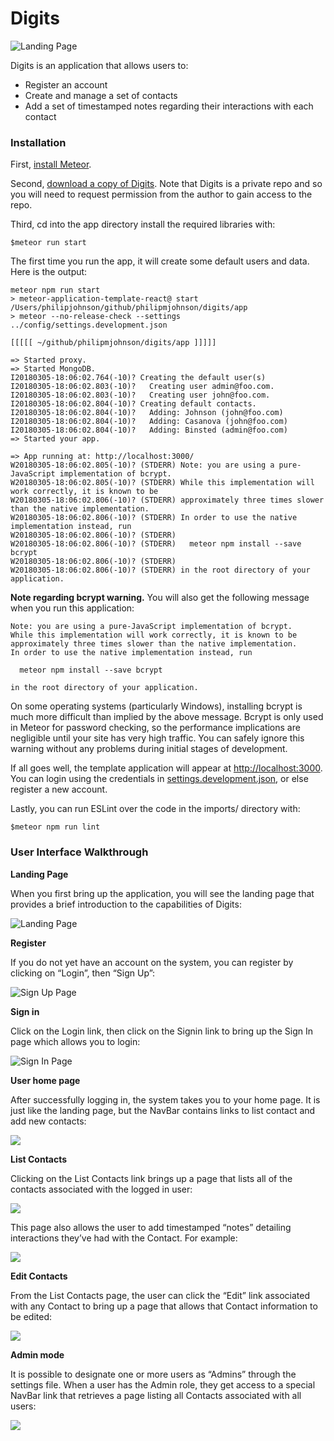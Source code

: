 <html lang="en-US">
<head>
</head>
<body>

<h1>Digits</h1>
<p><img src="doc/landing_page.png" alt="Landing Page"></p>

<p>Digits is an application that allows users to:</p>
<ul>
    <li>Register an account</li>
    <li>Create and manage a set of contacts</li>
    <li>Add a set of timestamped notes regarding their interactions with each contact</li>
</ul>

<h3>Installation</h3>
<p>First, <a href="https://www.meteor.com/install">install Meteor</a>.</p>
<p></p>
<p>Second, <a href="https://github.com/RyutoKitagawa/digits">download a copy of Digits</a>. Note that Digits is a private repo and so you will need to request permission from the author to gain access to the repo.</p>


<p>Third, cd into the app directory install the required libraries with:</p>

<div class="highlighter-rouge">

    $meteor run start
    
</div>
<p>The first time you run the app, it will create some default users and data. Here is the output:</p>

<div class="highlighter-rouge">

    meteor npm run start
    > meteor-application-template-react@ start /Users/philipjohnson/github/philipmjohnson/digits/app
    > meteor --no-release-check --settings ../config/settings.development.json
                               
    [[[[[ ~/github/philipmjohnson/digits/app ]]]]]
                               
    => Started proxy.                             
    => Started MongoDB.                           
    I20180305-18:06:02.764(-10)? Creating the default user(s)
    I20180305-18:06:02.803(-10)?   Creating user admin@foo.com.
    I20180305-18:06:02.803(-10)?   Creating user john@foo.com.
    I20180305-18:06:02.804(-10)? Creating default contacts.
    I20180305-18:06:02.804(-10)?   Adding: Johnson (john@foo.com)
    I20180305-18:06:02.804(-10)?   Adding: Casanova (john@foo.com)
    I20180305-18:06:02.804(-10)?   Adding: Binsted (admin@foo.com)
    => Started your app.
                               
    => App running at: http://localhost:3000/
    W20180305-18:06:02.805(-10)? (STDERR) Note: you are using a pure-JavaScript implementation of bcrypt.
    W20180305-18:06:02.805(-10)? (STDERR) While this implementation will work correctly, it is known to be
    W20180305-18:06:02.806(-10)? (STDERR) approximately three times slower than the native implementation.
    W20180305-18:06:02.806(-10)? (STDERR) In order to use the native implementation instead, run
    W20180305-18:06:02.806(-10)? (STDERR) 
    W20180305-18:06:02.806(-10)? (STDERR)   meteor npm install --save bcrypt
    W20180305-18:06:02.806(-10)? (STDERR) 
    W20180305-18:06:02.806(-10)? (STDERR) in the root directory of your application.
</div>

<b>Note regarding bcrypt warning.</b> You will also get the following message when you run this application:
                                     
<div class="highlighter-rouge">

    Note: you are using a pure-JavaScript implementation of bcrypt.
    While this implementation will work correctly, it is known to be
    approximately three times slower than the native implementation.
    In order to use the native implementation instead, run
    
      meteor npm install --save bcrypt
    
    in the root directory of your application.

</div>

<p>On some operating systems (particularly Windows), installing bcrypt is much more difficult than implied by the above message. Bcrypt is only used in Meteor for password checking, so the performance implications are negligible until your site has very high traffic. You can safely ignore this warning without any problems during initial stages of development.
</p>

<p>If all goes well, the template application will appear at <a href="http://localhost:3000">http://localhost:3000</a>. You can login using the credentials in <a href="https://github.com/RyutoKitagawa/digits/blob/master/config/settings.development.json">settings.development.json</a>, or else register a new account.
</p>

<p>Lastly, you can run ESLint over the code in the imports/ directory with:
</p>

<div class="highlighter-rouge">

    $meteor npm run lint
    
</div>

<h3>User Interface Walkthrough</h3>
<b>Landing Page</b>
<p>When you first bring up the application, you will see the landing page that provides a brief introduction to the capabilities of Digits:
</p>

<img src="doc/landing_page.png" alt="Landing Page">
<p/>

<b>Register</b>
<p>If you do not yet have an account on the system, you can register by clicking on “Login”, then “Sign Up”:</p>

<img src="doc/sign_up.png" alt="Sign Up Page">
<p/>

<b>Sign in</b>
<p>Click on the Login link, then click on the Signin link to bring up the Sign In page which allows you to login:</p>

<img src="doc/sign_in.png" alt="Sign In Page">
<p/>

<b>User home page</b>
<p>After successfully logging in, the system takes you to your home page. It is just like the landing page, but the NavBar contains links to list contact and add new contacts:</p>

<img src="doc/landing_page_signed_in.png">
<p/>

<b>List Contacts</b>
<p>Clicking on the List Contacts link brings up a page that lists all of the contacts associated with the logged in user:
</p>

<img src="doc/list_contacts.png">
<p/>

<p>This page also allows the user to add timestamped “notes” detailing interactions they’ve had with the Contact. For example:
</p>

<img src="doc/list_contacts_notes.png">
<p/>

<b>Edit Contacts</b>
<p>From the List Contacts page, the user can click the “Edit” link associated with any Contact to bring up a page that allows that Contact information to be edited:
</p>

<img src="doc/edit_contact.png">
<p/>

<b>Admin mode</b>
<p>It is possible to designate one or more users as “Admins” through the settings file. When a user has the Admin role, they get access to a special NavBar link that retrieves a page listing all Contacts associated with all users:
</p>

<img src="doc/admin.png">

</body>
